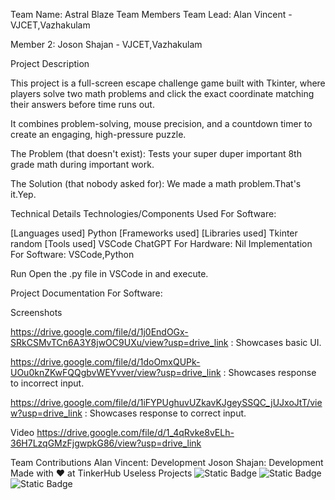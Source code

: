 Team Name: Astral Blaze
Team Members
Team Lead: Alan Vincent - VJCET,Vazhakulam

Member 2: Joson Shajan - VJCET,Vazhakulam

Project Description

This project is a full-screen escape challenge game built with Tkinter, where players solve two math problems and click the exact coordinate matching their answers before time runs out. 

It combines problem-solving, mouse precision, and a countdown timer to create an engaging, high-pressure puzzle.

The Problem (that doesn't exist):
Tests your super duper important 8th grade math during important work.

The Solution (that nobody asked for):
We made a math problem.That's it.Yep.

Technical Details
Technologies/Components Used
For Software:

[Languages used]
Python
[Frameworks used]
[Libraries used]
Tkinter
random
[Tools used]
VSCode
ChatGPT
For Hardware:
Nil
Implementation
For Software: VSCode,Python

Run
Open the .py file in VSCode in and execute.

Project Documentation
For Software:

Screenshots

https://drive.google.com/file/d/1j0EndOGx-SRkCSMvTCn6A3Y8jwOC9UXu/view?usp=drive_link : Showcases basic UI.

https://drive.google.com/file/d/1doOmxQUPk-UOu0knZKwFQQgbvWEYvver/view?usp=drive_link : Showcases response to incorrect input.

https://drive.google.com/file/d/1iFYPUghuvUZkavKJgeySSQC_jUJxoJtT/view?usp=drive_link : Showcases response to correct input.

Video
https://drive.google.com/file/d/1_4qRvke8vELh-36H7LzqGMzFjgwpkG86/view?usp=drive_link

Team Contributions
Alan Vincent: Development
Joson Shajan: Development
Made with ❤️ at TinkerHub Useless Projects
![Static Badge](https://img.shields.io/badge/TinkerHub-24?color=%23000000&link=https%3A%2F%2Fwww.tinkerhub.org%2F)
![Static Badge](https://img.shields.io/badge/UselessProject--25-25?link=https%3A%2F%2Fwww.tinkerhub.org%2Fevents%2FQ2Q1TQKX6Q%2FUseless%2520Projects)
![Static Badge](https://img.shields.io/badge/UselessProjects--25-25?link=https%3A%2F%2Fwww.tinkerhub.org%2Fevents%2FQ2Q1TQKX6Q%2FUseless%2520Projects)
